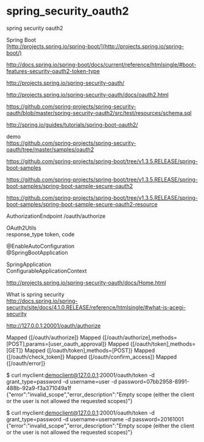 # spring_security_oauth2
spring security oauth2


Spring Boot  
[http://projects.spring.io/spring-boot/](http://projects.spring.io/spring-boot/)  


http://docs.spring.io/spring-boot/docs/current/reference/htmlsingle/#boot-features-security-oauth2-token-type  

http://projects.spring.io/spring-security-oauth/  

http://projects.spring.io/spring-security-oauth/docs/oauth2.html  


https://github.com/spring-projects/spring-security-oauth/blob/master/spring-security-oauth2/src/test/resources/schema.sql

http://spring.io/guides/tutorials/spring-boot-oauth2/


demo  
https://github.com/spring-projects/spring-security-oauth/tree/master/samples/oauth2  

https://github.com/spring-projects/spring-boot/tree/v1.3.5.RELEASE/spring-boot-samples  

https://github.com/spring-projects/spring-boot/tree/v1.3.5.RELEASE/spring-boot-samples/spring-boot-sample-secure-oauth2  

https://github.com/spring-projects/spring-boot/tree/v1.3.5.RELEASE/spring-boot-samples/spring-boot-sample-secure-oauth2-resource  


AuthorizationEndpoint  /oauth/authorize  

OAuth2Utils  
response_type token, code  





@EnableAutoConfiguration  
@SpringBootApplication  

SpringApplication  
ConfigurableApplicationContext  


http://projects.spring.io/spring-security-oauth/docs/Home.html  


What is spring security  
http://docs.spring.io/spring-security/site/docs/4.1.0.RELEASE/reference/htmlsingle/#what-is-acegi-security  


http://127.0.0.1:20001/oauth/authorize  


Mapped {[/oauth/authorize]}
Mapped {[/oauth/authorize],methods=[POST],params=[user_oauth_approval]}
Mapped {[/oauth/token],methods=[GET]}
Mapped {[/oauth/token],methods=[POST]}
Mapped {[/oauth/check_token]}
Mapped {[/oauth/confirm_access]}
Mapped {[/oauth/error]}




$ curl myclient:democlient@127.0.0.1:20001/oauth/token -d grant_type=password -d username=user -d password=07bb2958-8991-488b-92a9-f3a371049a1f
{"error":"invalid_scope","error_description":"Empty scope (either the client or the user is not allowed the requested scopes)"}


$ curl myclient:democlient@127.0.0.1:20001/oauth/token -d grant_type=password -d username=username -d password=20161001
{"error":"invalid_scope","error_description":"Empty scope (either the client or the user is not allowed the requested scopes)"}





